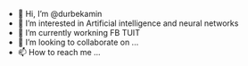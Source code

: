 - 👋 Hi, I’m @durbekamin
- 👀 I’m interested in Artificial intelligence and neural networks
- 🌱 I’m currently workning FB TUIT
- 💞️ I’m looking to collaborate on ...
- 📫 How to reach me ...

<!---
durbekamin/durbekamin is a ✨ special ✨ repository because its `README.md` (this file) appears on your GitHub profile.
You can click the Preview link to take a look at your changes.
--->
